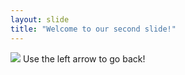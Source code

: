 ```yaml
---
layout: slide
title: "Welcome to our second slide!"
---
```

<img src="markdownmonstericon.png">
Use the left arrow to go back!
